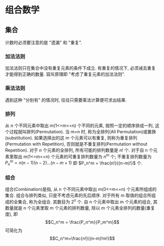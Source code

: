 # 组合数学

## 集合
计数时必须要注意的是 "遗漏" 和 "重复".
### 加法法则
加法法则只在集合中没有重复元素的条件下成立. 有重复的情况下, 必须减去重复才能得到正确的数量.
容斥原理即 "考虑了重复元素的加法法则".

### 乘法法则
遇到这种 "分别有" 的情况时, 往往只需要乘法计算便可求出结果.

### 排列
从 n 个不同元素中取出 m(1<=m<=n) 个不同的元素, 按照一定的顺序排成一列, 这个过程就叫排列(Permutation). 当 m=n 时, 称为全排列(All Permutation)或置换(substitution).
如果选择出的这 m 个元素可以有重复, 则称为重复排列(Permutation with Repetition), 否则就是不重复排列(Permutation without Repetition).
对于 n 个元素的全排列, 所有可能的排列数量是 $n!$ 个.
对于自 n 个元素里取出 m(1<=m<=n) 个元素的可重复排列数量为 $n^m$ 个; 不重复排列数量为 $P_n^m = n(n-1)(n-2)...(n-m+1)$ 即 $P_n^m = \frac{n!}{(n-m)!}$ 个.

### 组合
组合(Combination)是指, 从 n 个不同元素中取出 m(0<=m<=n) 个元素所组成的集合. 组合与排列类似, 只是不考虑元素的先后顺序. 
对于所有 m 取值的组合所组成的全集合, 称为全组合. 其数目为 $2^n$ 个.
自 n 个元素中取出 m 个元素的组合, 其数量就是 n 个元素里取 m 个元素的排列数量, 除以 m 个元素全排列的数量(重复度), 即 $$C_n^m = \frac{P_n^m}{P_m^m}$$ 可简化为 $$C_n^m=\frac{n!}{(n-m)!m!}$$



